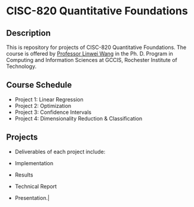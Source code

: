 # CISC-820 Quantitative Foundations

## Description

This is repository for projects of CISC-820 Quantitative Foundations.
The course is offered by [Professor Linwei Wang](https://www.rit.edu/directory/lxwast-linwei-wang) in the Ph. D. Program in Computing and Information Sciences at GCCIS, Rochester Institute of Technology.

## Course Schedule

- Project 1: Linear Regression
- Project 2: Optimization
- Project 3: Confidence Intervals
- Project 4: Dimensionality Reduction & Classification

## Projects

- Deliverables of each project include: 

- Implementation
- Results
- Technical Report
- Presentation.|
